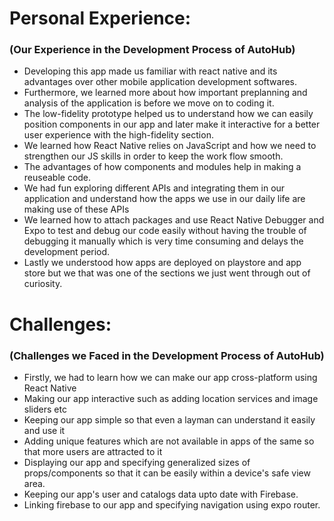 # Personal Experience:
### (Our Experience in the Development Process of AutoHub)

* Developing this app made us familiar with react native and its advantages over other mobile application development softwares.
* Furthermore, we learned more about how important preplanning and analysis of the application is before we move on to coding it.
* The low-fidelity prototype helped us to understand how we can easily position components in our app and later make it interactive for a better user experience with the high-fidelity section.
* We learned how React Native relies on JavaScript and how we need to strengthen our JS skills in order to keep the work flow smooth.
* The advantages of how components and modules help in making a reuseable code.
* We had fun exploring different APIs and integrating them in our application and understand how the apps we use in our daily life are making use of these APIs
* We learned how to attach packages and use React Native Debugger and Expo to test and debug our code easily without having the trouble of debugging it manually which is very time consuming and delays the development period.
* Lastly we understood how apps are deployed on playstore and app store but we that was one of the sections we just went through out of curiosity.




# Challenges:
### (Challenges we Faced in the Development Process of AutoHub)

* Firstly, we had to learn how we can make our app cross-platform using React Native
* Making our app interactive such as adding location services and image sliders etc
* Keeping our app simple so that even a layman can understand it easily and use it
* Adding unique features which are not available in apps of the same so that more users are attracted to it
* Displaying our app and specifying generalized sizes of props/components so that it can be easily within a device's safe view area.
* Keeping our app's user and catalogs data upto date with Firebase.
* Linking firebase to our app and specifying navigation using expo router.
